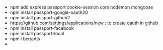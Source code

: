 - npm add express passport cookie-session cors nodemon mongoose
- npm install passport-google-oauth20
- npm install passport-github2
- https://github.com/settings/applications/new : to create oauth in github
- npm install passport-facebook
- npm install passport-local
- npm i bcryptjs
- 